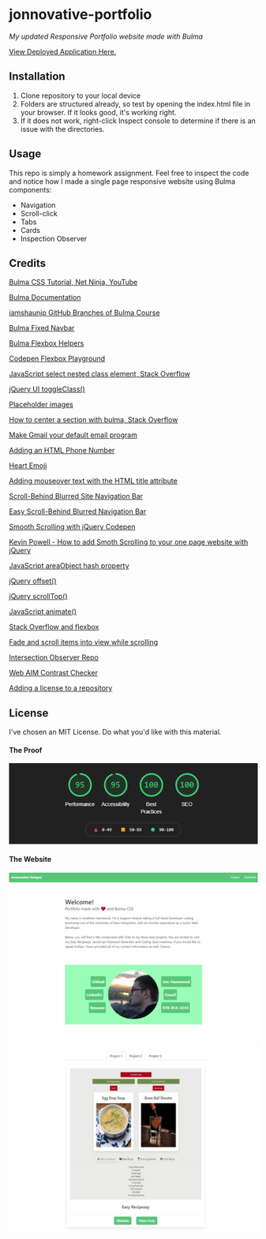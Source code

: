 # jonnovative-portfolio

*My updated Responsive Portfolio website made with Bulma*

[View Deployed Application Here.](https://pythonidaer.github.io/jonnovative-portfolio/)

## Installation
1. Clone repository to your local device
2. Folders are structured already, so test by opening the index.html file in your browser. If it looks good, it's working right.
3. If it does not work, right-click Inspect console to determine if there is an issue with the directories.

## Usage
This repo is simply a homework assignment. Feel free to inspect the code and notice how I made a single page responsive website using Bulma components:
- Navigation
- Scroll-click
- Tabs
- Cards
- Inspection Observer
  
## Credits
[Bulma CSS Tutorial, Net Ninja, YouTube](https://www.youtube.com/watch?v=SCSAExGFK1E&list=PL4cUxeGkcC9iXItWKbaQxcyDT1u6E7a8a)

[Bulma Documentation](https://bulma.io/documentation/overview/start/)

[iamshaunjp GitHub Branches of Bulma Course](https://github.com/iamshaunjp/bulma-ui-build/branches/stale)

[Bulma Fixed Navbar](https://bulma.io/documentation/components/navbar/#fixed-navbar)

[Bulma Flexbox Helpers](https://bulma.io/documentation/helpers/flexbox-helpers/)

[Codepen Flexbox Playground](https://codepen.io/enxaneta/full/adLPwv)

[JavaScript select nested class element, Stack Overflow](https://stackoverflow.com/questions/25487402/javascript-select-nested-class-element)

[jQuery UI toggleClass()](https://jqueryui.com/toggleClass/)

[Placeholder images](https://placeholder.com/)

[How to center a section with bulma, Stack Overflow](https://stackoverflow.com/questions/53244082/how-to-center-a-section-with-bulma)

[Make Gmail your default email program](https://support.google.com/a/users/answer/9308783?hl=en)

[Adding an HTML Phone Number](https://www.elegantthemes.com/blog/wordpress/call-link-html-phone-number)

[Heart Emoji](https://emojipedia.org/red-heart/)

[Adding mouseover text with the HTML title attribute](http://sites.cognitivescience.co/knowledgebase/resources/using-google-sites/creating-mouseover-text-with-html)

[Scroll-Behind Blurred Site Navigation Bar](http://thenewcode.com/990/Scroll-Behind-Blurred-Site-Navigation-Bar)

[Easy Scroll-Behind Blurred Navigation Bar](https://codepen.io/dudleystorey/pen/RNMbGG)

[Smooth Scrolling with jQuery Codepen](https://codepen.io/kevinpowell/pen/dWzGox)

[Kevin Powell - How to add Smoth Scrolling to your one page website with jQuery](https://www.youtube.com/watch?v=x0YnVwAuNQI)

[JavaScript areaObject hash property](https://www.w3schools.com/jsref/prop_area_hash.asp)

[jQuery offset()](https://www.w3schools.com/jquery/css_offset.asp)

[jQuery scrollTop()](https://api.jquery.com/scrolltop/)

[JavaScript animate()](https://developer.mozilla.org/en-US/docs/Web/API/Element/animate)

[Stack Overflow and flexbox](https://stackoverflow.com/questions/28519208/flexbox-how-to-do-space-around-in-vertical)

[Fade and scroll items into view while scrolling](https://www.youtube.com/watch?v=huVJW23JHKQ)

[Intersection Observer Repo](https://github.com/kevin-powell/slide-in-with-intersection-observer/tree/master/finished/css)

[Web AIM Contrast Checker](https://webaim.org/resources/contrastchecker/)

[Adding a license to a repository](https://docs.github.com/en/github/building-a-strong-community/adding-a-license-to-a-repository)

## License
I've chosen an MIT License. Do what you'd like with this material.

#### The Proof
![Google Lighthouse Score](assets/images/lighthouse.png)

#### The Website
![Home screen](assets/images/homescreen.png)
![Tab component](assets/images/tabcomponent.png)
